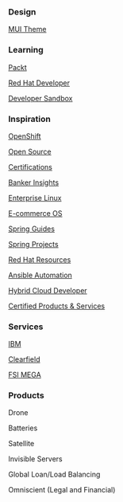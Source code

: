 ### Design

[MUI Theme](https://mui.com/store/items/soft-ui-pro-dashboard/)

### Learning

[Packt](https://subscription.packtpub.com/playlists)

[Red Hat Developer](https://developers.redhat.com/)

[Developer Sandbox](https://developers.redhat.com/developer-sandbox)

### Inspiration

[OpenShift](https://www.redhat.com/en/technologies/cloud-computing/openshift?intcmp=7013a0000026H40AAE)

[Open Source](https://www.redhat.com/en/about/open-source)

[Certifications](https://www.redhat.com/en/services/certifications?type=technology&intcmp=7013a0000026BG9AAM)

[Banker Insights](https://redhat.turtl.co/story/bankerinsights/page/1?percmp=7013a00000388uFAAQ)

[Enterprise Linux](https://www.redhat.com/en/technologies/linux-platforms/enterprise-linux#contact-us)

[E-commerce OS](https://appsumo.com/products/notion-e-commerce-os?utm_source=googlemerchant&utm_source=googlemerchant&utm_medium=organic&utm_medium=cpc&utm_campaign=SH-Buy-Remarket-Deals-CrossSell-25to50deals&utm_adset=148238532368&utm_content=629481383449&utm_term=&loc_i=&loc_p=9031572&network=g&dvc=c&utm_placement=&gclid=CjwKCAiAv9ucBhBXEiwA6N8nYJg59_b0XYgclrUn5miO0uFnaZtpA0R0g0mkgs3oae6tJb_ho9jBWRoCqdIQAvD_BwE)

[Spring Guides](https://spring.io/guides)

[Spring Projects](https://spring.io/projects)

[Red Hat Resources](https://developers.redhat.com/)

[Ansible Automation](https://www.redhat.com/en/technologies/management/ansible?intcmp=7013a0000026H45AAE)

[Hybrid Cloud Developer](https://cloud.redhat.com/)

[Certified Products & Services](https://catalog.redhat.com/)

### Services 

[IBM](https://www.ibm.com/us-en?ar=1)

[Clearfield](https://www.seeclearfield.com/)

[FSI MEGA](https://redhat.turtl.co/story/financial-services/page/1?percmp=7013a00000388uFAAQ)

### Products
Drone

Batteries

Satellite

Invisible Servers

Global Loan/Load Balancing

Omniscient (Legal and Financial)
